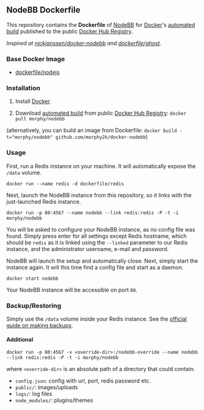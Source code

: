 ## NodeBB Dockerfile

This repository contains the **Dockerfile** of [NodeBB](https://nodebb.org/) for [Docker](https://www.docker.com/)'s [automated build](https://registry.hub.docker.com/u/morphy/nodebb/) published to the public [Docker Hub Registry](https://registry.hub.docker.com/).

*Inspired at [nickjanssen/docker-nodebb](https://github.com/morphy2k/docker-nodebb) and [dockerfile/ghost](https://github.com/dockerfile/ghost).*

### Base Docker Image

* [dockerfile/nodejs](http://dockerfile.github.io/#/nodejs)

### Installation

1. Install [Docker](https://www.docker.com/).

2. Download [automated build](https://registry.hub.docker.com/u/morphy/nodebb/) from public [Docker Hub Registry](https://registry.hub.docker.com/): `docker pull morphy/nodebb`

(alternatively, you can build an image from Dockerfile: `docker build -t="morphy/nodebb" github.com/morphy2k/docker-nodebb`)

### Usage

First, run a Redis instance on your machine. It will automatically expose the `/data` volume.

`docker run --name redis -d dockerfile/redis`

Next, launch the NodeBB instance from this repository, so it links with the just-launched Redis instance.

`docker run -p 80:4567 --name nodebb --link redis:redis -P -t -i morphy/nodebb`

You will be asked to configure your NodeBB instance, as no config file was found. Simply press enter for all settings except Redis hostname, which should be `redis` as it is linked using the `--linked` parameter to our Redis instance, and the administrator username, e-mail and password.

NodeBB will launch the setup and automatically close. Next, simply start the instance again. It will this time find a config file and start as a daemon.

`docker start nodebb`

Your NodeBB instance will be accessible on port `80`.

### Backup/Restoring

Simply use the `/data` volume inside your Redis instance. See the [official guide on making backups](https://docs.docker.com/userguide/dockervolumes/#backup-restore-or-migrate-data-volumes).

#### Additional

`docker run -p 80:4567 -v <override-dir>:/nodebb-override --name nodebb --link redis:redis -P -t -i morphy/nodebb`

where `<override-dir>` is an absolute path of a directory that could contain:

  - `config.json`: config with url, port, redis password etc.
  - `public/`: images/uploads
  - `logs/`: log files
  - `node_modules/`:  plugins/themes
